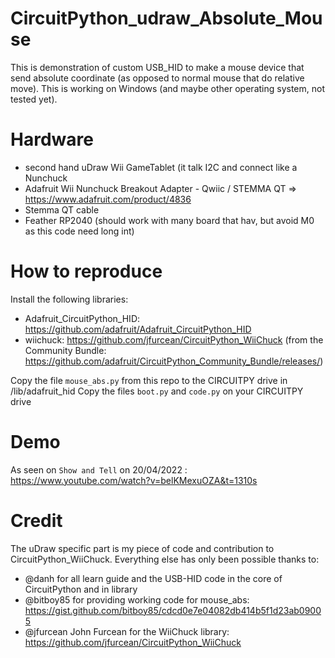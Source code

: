 # CircuitPython_udraw_Absolute_Mouse

This is demonstration of custom USB_HID to make a mouse device that send absolute coordinate (as opposed to normal mouse that do relative move).
This is working on Windows (and maybe other operating system, not tested yet).

# Hardware

* second hand uDraw Wii GameTablet (it talk I2C and connect like a Nunchuck
* Adafruit Wii Nunchuck Breakout Adapter - Qwiic / STEMMA QT => https://www.adafruit.com/product/4836
* Stemma QT cable
* Feather RP2040 (should work with many board that hav, but avoid M0 as this code need long int)

# How to reproduce

Install the following libraries:
* Adafruit_CircuitPython_HID: https://github.com/adafruit/Adafruit_CircuitPython_HID
* wiichuck: https://github.com/jfurcean/CircuitPython_WiiChuck (from the Community Bundle: https://github.com/adafruit/CircuitPython_Community_Bundle/releases/)

Copy the file `mouse_abs.py` from this repo to the CIRCUITPY drive in /lib/adafruit_hid
Copy the files `boot.py` and `code.py` on your CIRCUITPY drive

# Demo

As seen on `Show and Tell` on 20/04/2022 : https://www.youtube.com/watch?v=belKMexuOZA&t=1310s

# Credit

The uDraw specific part is my piece of code and contribution to CircuitPython_WiiChuck.
Everything else has only been possible thanks to:
* @danh for all learn guide and the USB-HID code in the core of CircuitPython and in library
* @bitboy85 for providing working code for mouse_abs: https://gist.github.com/bitboy85/cdcd0e7e04082db414b5f1d23ab09005
* @jfurcean John Furcean for the WiiChuck library: https://github.com/jfurcean/CircuitPython_WiiChuck

